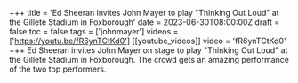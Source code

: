 +++
title = 'Ed Sheeran invites John Mayer to play "Thinking Out Loud" at the Gillete Stadium in Foxborough'
date = 2023-06-30T08:00:00Z
draft = false
toc = false
tags = ['johnmayer']
videos = ['https://youtu.be/fR6ynTCtKd0']
[[youtube_videos]]
video = 'fR6ynTCtKd0'
+++
Ed Sheeran invites John Mayer on stage to play "Thinking Out Loud" at the Gillete Stadium in Foxborough. The crowd gets an amazing performance of the two top performers.
